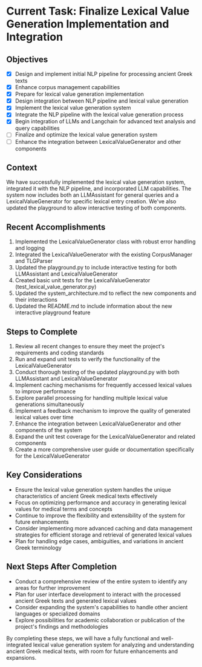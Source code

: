 # Current Task: Finalize Lexical Value Generation Implementation and Integration

## Objectives
- [x] Design and implement initial NLP pipeline for processing ancient Greek texts
- [x] Enhance corpus management capabilities
- [x] Prepare for lexical value generation implementation
- [x] Design integration between NLP pipeline and lexical value generation
- [x] Implement the lexical value generation system
- [x] Integrate the NLP pipeline with the lexical value generation process
- [x] Begin integration of LLMs and Langchain for advanced text analysis and query capabilities
- [ ] Finalize and optimize the lexical value generation system
- [ ] Enhance the integration between LexicalValueGenerator and other components

## Context
We have successfully implemented the lexical value generation system, integrated it with the NLP pipeline, and incorporated LLM capabilities. The system now includes both an LLMAssistant for general queries and a LexicalValueGenerator for specific lexical entry creation. We've also updated the playground to allow interactive testing of both components.

## Recent Accomplishments
1. Implemented the LexicalValueGenerator class with robust error handling and logging
2. Integrated the LexicalValueGenerator with the existing CorpusManager and TLGParser
3. Updated the playground.py to include interactive testing for both LLMAssistant and LexicalValueGenerator
4. Created basic unit tests for the LexicalValueGenerator (test_lexical_value_generator.py)
5. Updated the system_architecture.md to reflect the new components and their interactions
6. Updated the README.md to include information about the new interactive playground feature

## Steps to Complete
1. Review all recent changes to ensure they meet the project's requirements and coding standards
2. Run and expand unit tests to verify the functionality of the LexicalValueGenerator
3. Conduct thorough testing of the updated playground.py with both LLMAssistant and LexicalValueGenerator
4. Implement caching mechanisms for frequently accessed lexical values to improve performance
5. Explore parallel processing for handling multiple lexical value generations simultaneously
6. Implement a feedback mechanism to improve the quality of generated lexical values over time
7. Enhance the integration between LexicalValueGenerator and other components of the system
8. Expand the unit test coverage for the LexicalValueGenerator and related components
9. Create a more comprehensive user guide or documentation specifically for the LexicalValueGenerator

## Key Considerations
- Ensure the lexical value generation system handles the unique characteristics of ancient Greek medical texts effectively
- Focus on optimizing performance and accuracy in generating lexical values for medical terms and concepts
- Continue to improve the flexibility and extensibility of the system for future enhancements
- Consider implementing more advanced caching and data management strategies for efficient storage and retrieval of generated lexical values
- Plan for handling edge cases, ambiguities, and variations in ancient Greek terminology

## Next Steps After Completion
- Conduct a comprehensive review of the entire system to identify any areas for further improvement
- Plan for user interface development to interact with the processed ancient Greek texts and generated lexical values
- Consider expanding the system's capabilities to handle other ancient languages or specialized domains
- Explore possibilities for academic collaboration or publication of the project's findings and methodologies

By completing these steps, we will have a fully functional and well-integrated lexical value generation system for analyzing and understanding ancient Greek medical texts, with room for future enhancements and expansions.
